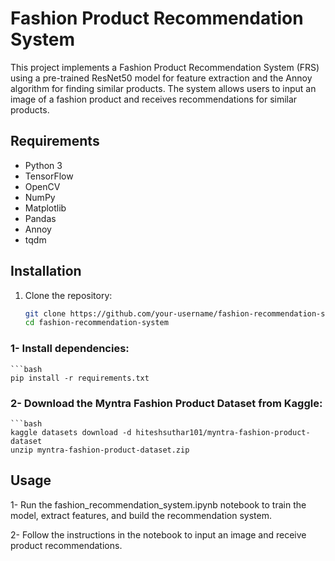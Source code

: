 # Fashion Product Recommendation System

This project implements a Fashion Product Recommendation System (FRS) using a pre-trained ResNet50 model for feature extraction and the Annoy algorithm for finding similar products. The system allows users to input an image of a fashion product and receives recommendations for similar products.

## Requirements

- Python 3
- TensorFlow
- OpenCV
- NumPy
- Matplotlib
- Pandas
- Annoy
- tqdm

## Installation

1. Clone the repository:

   ```bash
   git clone https://github.com/your-username/fashion-recommendation-system.git
   cd fashion-recommendation-system
   
### 1- Install dependencies:

    ```bash
    pip install -r requirements.txt

### 2- Download the Myntra Fashion Product Dataset from Kaggle:

    ```bash   
    kaggle datasets download -d hiteshsuthar101/myntra-fashion-product-dataset
    unzip myntra-fashion-product-dataset.zip


## Usage
1- Run the fashion_recommendation_system.ipynb notebook to train the model, extract features, and build the recommendation system.

2- Follow the instructions in the notebook to input an image and receive product recommendations.
